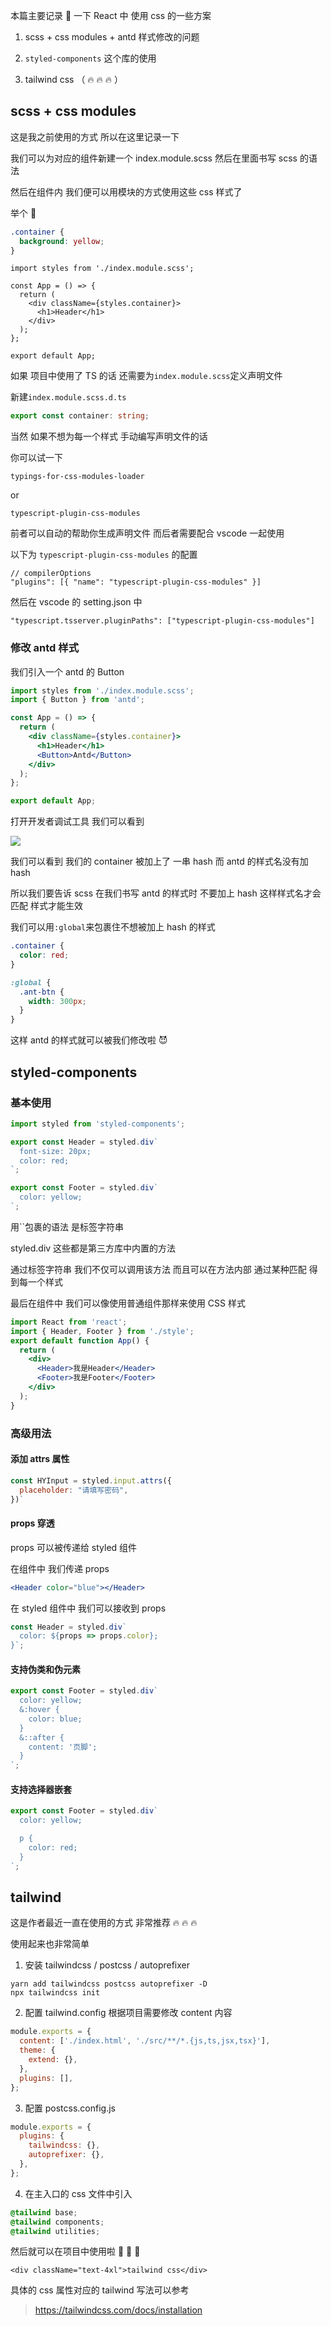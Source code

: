 本篇主要记录 📝 一下 React 中 使用 css 的一些方案

1. scss + css modules + antd 样式修改的问题

2. `styled-components` 这个库的使用

3. tailwind css （ 🔥 🔥 🔥 ）

## scss + css modules

这是我之前使用的方式 所以在这里记录一下

我们可以为对应的组件新建一个 index.module.scss 然后在里面书写 scss 的语法

然后在组件内 我们便可以用模块的方式使用这些 css 样式了

举个 🌰

```scss
.container {
  background: yellow;
}
```

```tsx
import styles from './index.module.scss';

const App = () => {
  return (
    <div className={styles.container}>
      <h1>Header</h1>
    </div>
  );
};

export default App;
```

如果 项目中使用了 TS 的话 还需要为`index.module.scss`定义声明文件

新建`index.module.scss.d.ts`

```ts
export const container: string;
```

当然 如果不想为每一个样式 手动编写声明文件的话

你可以试一下

`typings-for-css-modules-loader`

or

`typescript-plugin-css-modules`

前者可以自动的帮助你生成声明文件 而后者需要配合 vscode 一起使用

以下为 `typescript-plugin-css-modules` 的配置

```
// compilerOptions
"plugins": [{ "name": "typescript-plugin-css-modules" }]
```

然后在 vscode 的 setting.json 中

```
"typescript.tsserver.pluginPaths": ["typescript-plugin-css-modules"]
```

### 修改 antd 样式

我们引入一个 antd 的 Button

```jsx
import styles from './index.module.scss';
import { Button } from 'antd';

const App = () => {
  return (
    <div className={styles.container}>
      <h1>Header</h1>
      <Button>Antd</Button>
    </div>
  );
};

export default App;
```

打开开发者调试工具 我们可以看到

![](https://p3-juejin.byteimg.com/tos-cn-i-k3u1fbpfcp/01d47901875749b796560dad084a039b~tplv-k3u1fbpfcp-zoom-1.image)

我们可以看到 我们的 container 被加上了 一串 hash 而 antd 的样式名没有加 hash

所以我们要告诉 scss 在我们书写 antd 的样式时 不要加上 hash 这样样式名才会匹配 样式才能生效

我们可以用`:global`来包裹住不想被加上 hash 的样式

```scss
.container {
  color: red;
}

:global {
  .ant-btn {
    width: 300px;
  }
}
```

这样 antd 的样式就可以被我们修改啦 😈

## styled-components

### 基本使用

```js
import styled from 'styled-components';

export const Header = styled.div`
  font-size: 20px;
  color: red;
`;

export const Footer = styled.div`
  color: yellow;
`;
```

用``包裹的语法 是标签字符串

styled.div 这些都是第三方库中内置的方法

通过标签字符串 我们不仅可以调用该方法 而且可以在方法内部 通过某种匹配 得到每一个样式

最后在组件中 我们可以像使用普通组件那样来使用 CSS 样式

```jsx
import React from 'react';
import { Header, Footer } from './style';
export default function App() {
  return (
    <div>
      <Header>我是Header</Header>
      <Footer>我是Footer</Footer>
    </div>
  );
}
```

### 高级用法

#### 添加 attrs 属性

```js
const HYInput = styled.input.attrs({
  placeholder: "请填写密码",
})`
```

#### props 穿透

props 可以被传递给 styled 组件

在组件中 我们传递 props

```jsx
<Header color="blue"></Header>
```

在 styled 组件中 我们可以接收到 props

```javascript
const Header = styled.div`
  color: ${props => props.color};
}`;
```

#### 支持伪类和伪元素

```js
export const Footer = styled.div`
  color: yellow;
  &:hover {
    color: blue;
  }
  &::after {
    content: '页脚';
  }
`;
```

#### 支持选择器嵌套

```js
export const Footer = styled.div`
  color: yellow;

  p {
    color: red;
  }
`;
```

## tailwind

这是作者最近一直在使用的方式 非常推荐 🔥 🔥 🔥

使用起来也非常简单

1. 安装 tailwindcss / postcss / autoprefixer

```
yarn add tailwindcss postcss autoprefixer -D
npx tailwindcss init
```

2. 配置 tailwind.config 根据项目需要修改 content 内容

```js
module.exports = {
  content: ['./index.html', './src/**/*.{js,ts,jsx,tsx}'],
  theme: {
    extend: {},
  },
  plugins: [],
};
```

3. 配置 postcss.config.js

```js
module.exports = {
  plugins: {
    tailwindcss: {},
    autoprefixer: {},
  },
};
```

4. 在主入口的 css 文件中引入

```css
@tailwind base;
@tailwind components;
@tailwind utilities;
```

然后就可以在项目中使用啦 🎉 🎉 🎉

```
<div className="text-4xl">tailwind css</div>
```

具体的 css 属性对应的 tailwind 写法可以参考

> https://tailwindcss.com/docs/installation
